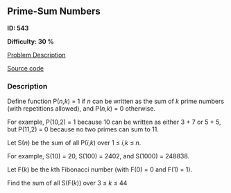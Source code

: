 ## Prime-Sum Numbers

**ID: 543**

**Difficulty: 30 %**

[Problem Description](https://projecteuler.net/problem=543)

[Source code](main.cpp)

### Description
<div class="problem_content" role="problem">
<p>Define function P(<var>n</var>,<var>k</var>) = 1 if <var>n</var> can be written as the sum of <var>k</var> prime numbers (with repetitions allowed), and P(<var>n</var>,<var>k</var>) = 0 otherwise.</p>
<p>For example, P(10,2) = 1 because 10 can be written as either 3 + 7 or 5 + 5, but P(11,2) = 0 because no two primes can sum to 11.</p>
<p>Let S(<var>n</var>) be the sum of all P(<var>i</var>,<var>k</var>) over 1 ≤ <var>i</var>,<var>k</var> ≤ <var>n</var>.</p>
<p>For example, S(10) = 20, S(100) = 2402, and S(1000) = 248838.</p>
<p>Let F(<var>k</var>) be the <var>k</var>th Fibonacci number (with F(0) = 0 and F(1) = 1).</p>
<p>Find the sum of all S(F(<var>k</var>)) over 3 ≤ <var>k</var> ≤ 44</p>
</div>